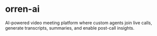 # orren-ai
AI-powered video meeting platform where custom agents join live calls, generate transcripts, summaries, and enable post-call insights.
